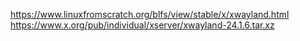 https://www.linuxfromscratch.org/blfs/view/stable/x/xwayland.html
https://www.x.org/pub/individual/xserver/xwayland-24.1.6.tar.xz
